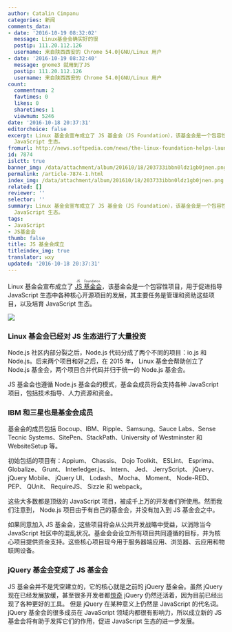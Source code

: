 ```yaml
---
author: Catalin Cimpanu
categories: 新闻
comments_data:
- date: '2016-10-19 08:32:02'
  message: Linux基金会确实好的很
  postip: 111.20.112.126
  username: 来自陕西西安的 Chrome 54.0|GNU/Linux 用户
- date: '2016-10-19 08:32:40'
  message: gnome3 就用到了JS
  postip: 111.20.112.126
  username: 来自陕西西安的 Chrome 54.0|GNU/Linux 用户
count:
  commentnum: 2
  favtimes: 0
  likes: 0
  sharetimes: 1
  viewnum: 5246
date: '2016-10-18 20:37:31'
editorchoice: false
excerpt: Linux 基金会宣布成立了 JS 基金会（JS Foundation），该基金会是一个包容性项目，用于促进指导 JavaScript 生态中各种核心开源项目的发展，其主要任务是管理和资助这些项目，以及培育
  JavaScript 生态。
fromurl: http://news.softpedia.com/news/the-linux-foundation-helps-launch-the-js-foundation-509376.shtml
id: 7874
islctt: true
banner_img: /data/attachment/album/201610/18/203733ibbn0ldz1gb0jnen.png
permalink: /article-7874-1.html
index_img: /data/attachment/album/201610/18/203733ibbn0ldz1gb0jnen.png.thumb.jpg
related: []
reviewer: ''
selector: ''
summary: Linux 基金会宣布成立了 JS 基金会（JS Foundation），该基金会是一个包容性项目，用于促进指导 JavaScript 生态中各种核心开源项目的发展，其主要任务是管理和资助这些项目，以及培育
  JavaScript 生态。
tags:
- JavaScript
- JS基金会
thumb: false
title: JS 基金会成立
titleindex_img: true
translator: wxy
updated: '2016-10-18 20:37:31'
---
```


Linux 基金会宣布成立了 <ruby> <a href="https://js.foundation/">  JS 基金会 </a> <rp>  （ </rp> <rt>  JS Foundation </rt> <rp>  ） </rp></ruby>，该基金会是一个包容性项目，用于促进指导 JavaScript 生态中各种核心开源项目的发展，其主要任务是管理和资助这些项目，以及培育 JavaScript 生态。


![](/data/attachment/album/201610/18/203733ibbn0ldz1gb0jnen.png)


### Linux 基金会已经对 JS 生态进行了大量投资


Node.js 社区内部分裂之后，Node.js 代码分成了两个不同的项目：io.js 和 Node.js。后来两个项目和好之后，在 2015 年， Linux 基金会帮助创立了 Node.js 基金会，两个项目合并代码并归于统一的 Node.js 基金会。


JS 基金会也遵循 Node.js 基金会的模式，基金会成员将会支持各种 JavaScript 项目，包括技术指导、人力资源和资金。


### IBM 和三星也是基金会成员


基金会的成员包括 Bocoup、IBM、Ripple、Samsung、Sauce Labs、Sense Tecnic Systems、SitePen、StackPath、University of Westminster 和 WebsiteSetup 等。


初始包括的项目有：Appium、 Chassis、 Dojo Toolkit、 ESLint、 Esprima、 Globalize、 Grunt、 Interledger.js、 Intern、 Jed、 JerryScript、 jQuery、 jQuery Mobile、 jQuery UI、 Lodash、 Mocha、 Moment、 Node-RED、 PEP、 QUnit、 RequireJS、 Sizzle 和 webpack。


这些大多数都是顶级的 JavaScript 项目，被成千上万的开发者们所使用。然而我们注意到， Node.js 项目由于有自己的基金会，并没有加入到 JS 基金会之中。


如果同意加入 JS 基金会，这些项目将会从公共开发战略中受益，以消除当今 JavaScript 社区中的混乱状况。基金会会设立所有项目共同遵循的目标，并为核心项目提供资金支持。这些核心项目现今用于服务器端应用、浏览器、云应用和物联网设备。


### jQuery 基金会变成了 JS 基金会


JS 基金会并不是凭空建立的，它的核心就是之前的 jQuery 基金会。虽然 jQuery 现在已经发展放缓，甚至很多开发者都[惊奇](http://developer.telerik.com/featured/is-jquery-still-relevant/) jQuery 仍然还活着，因为目前已经出现了各种更好的工具。 但是 jQuery 在某种意义上仍然是 JavaScript 的代名词。jQuery 基金会的很多成员在 JavaScript 领域内都很有影响力，所以成立新的 JS 基金会将有助于发挥它们的作用，促进 JavaScript 生态的进一步发展。